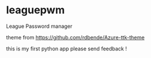 # leaguepwm

League Password manager

theme from https://github.com/rdbende/Azure-ttk-theme

this is my first python app please send feedback !
